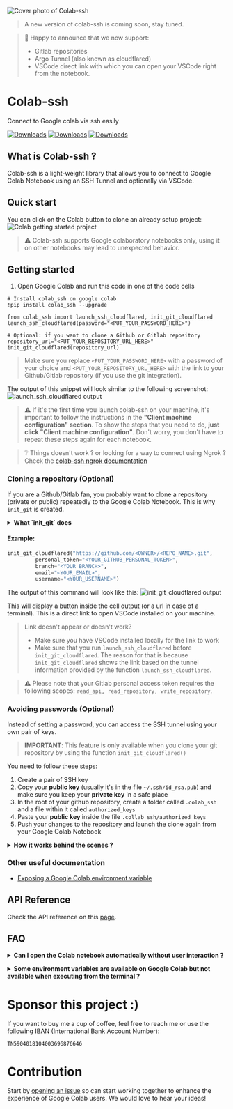 ![Cover photo of Colab-ssh](docs/assets/cover.png)

> A new version of colab-ssh is coming soon, stay tuned.

> 🎉 Happy to announce that we now support:
>  - Gitlab repositories
>  - Argo Tunnel (also known as cloudflared)
>  - VSCode direct link with which you can open your VSCode right from the notebook.

# Colab-ssh
Connect to Google colab via ssh easily

[![Downloads](https://pepy.tech/badge/colab-ssh)](https://pepy.tech/project/colab-ssh/week)
[![Downloads](https://pepy.tech/badge/colab-ssh)](https://pepy.tech/project/colab-ssh/month)
[![Downloads](https://pepy.tech/badge/colab-ssh)](https://pepy.tech/project/colab-ssh)

## What is Colab-ssh ?
Colab-ssh is a light-weight library that allows you to connect to Google Colab Notebook using an SSH Tunnel and optionally via VSCode.

## Quick start
You can click on the Colab button to clone an already setup project: ![Colab getting started project]()

> :warning: Colab-ssh supports Google colaboratory notebooks only, using it on other notebooks may lead to unexpected behavior. 

## Getting started

1. Open Google Colab and run this code in one of the code cells
```jupyter
# Install colab_ssh on google colab
!pip install colab_ssh --upgrade

from colab_ssh import launch_ssh_cloudflared, init_git_cloudflared
launch_ssh_cloudflared(password="<PUT_YOUR_PASSWORD_HERE>")

# Optional: if you want to clone a Github or Gitlab repository
repository_url="<PUT_YOUR_REPOSITORY_URL_HERE>"
init_git_cloudflared(repository_url)
```
> Make sure you replace `<PUT_YOUR_PASSWORD_HERE>` with a password of your choice and `<PUT_YOUR_REPOSITORY_URL_HERE>` with the link to your Github/Gitlab repository (if you use the git integration).

The output of this snippet will look similar to the following screenshot:
![launch_ssh_cloudflared output](docs/assets/launch_ssh_cloudflared.jpg)

> :warning: If it's the first time you launch colab-ssh on your machine, it's important to follow the instructions in the **"Client machine configuration" section**. To show the steps that you need to do, **just click "Client machine configuration"**. Don't worry, you don't have to repeat these steps again for each notebook.

> :grey_question: Things doesn't work ? or looking for a way to connect using Ngrok ? Check the [colab-ssh ngrok documentation](docs/ngrok/ngrok.md)


### Cloning a repository (Optional)
If you are a Github/Gitlab fan, you probably want to clone a repository (private or public) repeatedly to the Google Colab Notebook.
This is why `init_git` is created.

<details><summary> <b> What `init_git` does</b></summary>

- Clones the repository
- Uses your personal token (if you provided it) to setup the repository remote URL (this is useful so you don't have to worry about authentication during `git clone` or `git push`). If you clone a private repository without a personal token, you will be asked to put your password (This is only valid for Gitlab, as opposed to Github that recently disabled password authentication).
- Checkout the branch of your preference
- Sets up the `user.email` and `user.name` for you, in case you need to commit.
- Also, it inserts the cloned folder to the `sys.path`. This is helpful when your cloned repository is a python project and you want to import some python modules directly (without specifying the name of the root folder) to your Google Colab Notebook. Example: If you cloned a repository called `example-repo`. A folder should be created containing your cloned repository. If `example-repo` has a python module called `my_module`, instead of writing in your notebook `import example-repo.my_module`, you can simply do `import my_module`.
</details>


#### Example:
```python
init_git_cloudflared("https://github.com/<OWNER>/<REPO_NAME>.git",
         personal_token="<YOUR_GITHUB_PERSONAL_TOKEN>", 
         branch="<YOUR_BRANCH>",
         email="<YOUR_EMAIL>",
         username="<YOUR_USERNAME>")
```
The output of this command will look like this:
![init_git_cloudflared output](docs/assets/init_git_cloudflared.jpg)


This will display a button inside the cell output (or a url in case of a terminal). This is a direct link to open VSCode installed on your machine.
> Link doesn't appear or doesn't work?
> - Make sure you have VSCode installed locally for the link to work
> - Make sure that you run `launch_ssh_cloudflared` before `init_git_cloudflared`. The reason for that is because `init_git_cloudflared` shows the link based on the tunnel information provided by the function `launch_ssh_cloudflared`.

> :warning: Please note that your Gitlab personal access token requires the following scopes: `read_api, read_repository, write_repository`.

### Avoiding passwords (Optional)
Instead of setting a password, you can access the SSH tunnel using your own pair of keys.

> **IMPORTANT**: This feature is only available when you clone your git repository by using the function `init_git_cloudflared()`

You need to follow these steps:
1. Create a pair of SSH key
2. Copy your **public key** (usually it's in the file `~/.ssh/id_rsa.pub`) and make sure you keep your **private key** in a safe place
3. In the root of your github repository, create a folder called `.colab_ssh` and a file within it called `authorized_keys`
4. Paste your **public key** inside the file `.collab_ssh/authorized_keys`
5. Push your changes to the repository and launch the clone again from your Google Colab Notebook

<details><summary><b>How it works behind the scenes ?</b></summary> 
         
We get your **public key** from the repository passed into the `init_git()` function and then we add it to the  `authorized_keys` file (found in `~/.ssh` folder).
</details>

### Other useful documentation
- [Exposing a Google Colab environment variable](docs/expose-env-variable.md)

## API Reference
Check the API reference on this [page](docs/api-reference.md).

## FAQ

<details><summary> <b> Can I open the Colab notebook automatically without user interaction ?</b> </summary>

No, you still need to open the Google Colab Notebook interface manually in order to setup this tool. Google Colab doesn't have an API yet to automatically run a notebook for you.</details>

<details><summary> <b> Some environment variables are available on Google Colab but not available when executing from the terminal ?</b> </summary>

Check out the documentation for how you can [Expose a Google Colab environment variable](docs/expose-env-variable.md).
</details>

# Sponsor this project :)
If you want to buy me a cup of coffee, feel free to reach me or use the following IBAN (International Bank Account Number):
```
TN5904018104003696876646
```

# Contribution
Start by [opening an issue](https://github.com/WassimBenzarti/colab-ssh) so can start working together to enhance the experience of Google Colab users. We would love to hear your ideas!
